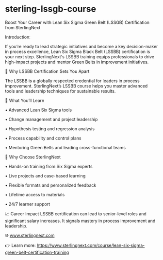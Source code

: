# sterling-lssgb-course
Boost Your Career with Lean Six Sigma Green Belt (LSSGB) Certification from SterlingNext

Introduction: 

If you’re ready to lead strategic initiatives and become a key decision-maker in process excellence, Lean Six Sigma Black Belt (LSSBB) certification is your next step. SterlingNext's LSSBB training equips professionals to drive high-impact projects and mentor Green Belts in improvement initiatives.

🚀 Why LSSBB Certification Sets You Apart

The LSSBB is a globally respected credential for leaders in process improvement. SterlingNext’s LSSBB course helps you master advanced tools and leadership techniques for sustainable results.

🎯 What You’ll Learn

•	Advanced Lean Six Sigma tools

•	Change management and project leadership

•	Hypothesis testing and regression analysis

•	Process capability and control plans

•	Mentoring Green Belts and leading cross-functional teams



🌟 Why Choose SterlingNext

•	Hands-on training from Six Sigma experts

•	Live projects and case-based learning

•	Flexible formats and personalized feedback

•	Lifetime access to materials

•	24/7 learner support


📈 Career Impact LSSBB certification can lead to senior-level roles and significant salary increases. It signals mastery in process improvement and leadership.

🌐 www.sterlingnext.com

👉 Learn more: https://www.sterlingnext.com/course/lean-six-sigma-green-belt-certification-training

